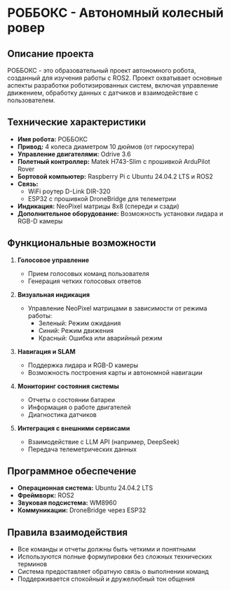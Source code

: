 # РОББОКС - Автономный колесный ровер

## Описание проекта
РОББОКС - это образовательный проект автономного робота, созданный для изучения работы с ROS2. Проект охватывает основные аспекты разработки роботизированных систем, включая управление движением, обработку данных с датчиков и взаимодействие с пользователем.

## Технические характеристики
- **Имя робота:** РОББОКС
- **Привод:** 4 колеса диаметром 10 дюймов (от гироскутера)
- **Управление двигателями:** Odrive 3.6
- **Полетный контроллер:** Matek H743-Slim с прошивкой ArduPilot Rover
- **Бортовой компьютер:** Raspberry Pi с Ubuntu 24.04.2 LTS и ROS2
- **Связь:** 
  - WiFi роутер D-Link DIR-320
  - ESP32 с прошивкой DroneBridge для телеметрии
- **Индикация:** NeoPixel матрицы 8x8 (спереди и сзади)
- **Дополнительное оборудование:** Возможность установки лидара и RGB-D камеры

## Функциональные возможности
1. **Голосовое управление**
   - Прием голосовых команд пользователя
   - Генерация четких голосовых ответов

2. **Визуальная индикация**
   - Управление NeoPixel матрицами в зависимости от режима работы:
     - Зеленый: Режим ожидания
     - Синий: Режим движения
     - Красный: Ошибка или аварийный режим

3. **Навигация и SLAM**
   - Поддержка лидара и RGB-D камеры
   - Возможность построения карты и автономной навигации

4. **Мониторинг состояния системы**
   - Отчеты о состоянии батареи
   - Информация о работе двигателей
   - Диагностика датчиков

5. **Интеграция с внешними сервисами**
   - Взаимодействие с LLM API (например, DeepSeek)
   - Передача телеметрических данных

## Программное обеспечение
- **Операционная система:** Ubuntu 24.04.2 LTS
- **Фреймворк:** ROS2
- **Звуковая подсистема:** WM8960
- **Коммуникации:** DroneBridge через ESP32

## Правила взаимодействия
- Все команды и отчеты должны быть четкими и понятными
- Используются полные формулировки без сложных технических терминов
- Система предоставляет обратную связь о выполнении команд
- Поддерживается спокойный и дружелюбный тон общения


